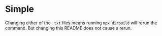 # Simple

Changing either of the `.txt` files means running `npx dirbuild` will
rerun the command. But changing this README does not cause a rerun.
